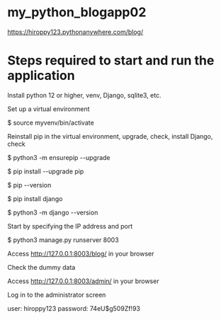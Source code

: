 # my_python_blogapp02

https://hiroppy123.pythonanywhere.com/blog/

# Steps required to start and run the application

Install python 12 or higher, venv, Django, sqlite3, etc.

Set up a virtual environment

$ source myvenv/bin/activate

Reinstall pip in the virtual environment, upgrade, check, install Django, check

$ python3 -m ensurepip --upgrade

$ pip install --upgrade pip

$ pip --version

$ pip install django

$ python3 -m django --version

Start by specifying the IP address and port

$ python3 manage.py runserver 8003

Access http://127.0.0.1:8003/blog/ in your browser

Check the dummy data

Access http://127.0.0.1:8003/admin/ in your browser

Log in to the administrator screen

user: hiroppy123
password: 74eU$g509Zf!93
